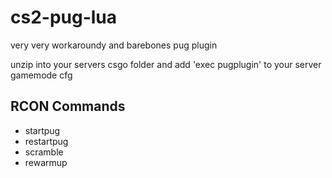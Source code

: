 # cs2-pug-lua
very very workaroundy and barebones pug plugin

unzip into your servers csgo folder and add 'exec pugplugin' to your server gamemode cfg


## RCON Commands
- startpug
- restartpug
- scramble
- rewarmup
